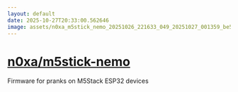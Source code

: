 ```yaml
---
layout: default
date: 2025-10-27T20:33:00.562646
image: assets/n0xa_m5stick_nemo_20251026_221633_049_20251027_001359_be5c8f--20251027T011449407--cropped.png
---
```


# [n0xa/m5stick-nemo](https://github.com/n0xa/m5stick-nemo/)

Firmware for pranks on M5Stack ESP32 devices
